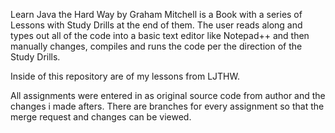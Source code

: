 
Learn Java the Hard Way by Graham Mitchell is a Book with  a series of Lessons with Study Drills at the end of them. The user reads along and types out all of the code into a basic text editor like Notepad++ and then manually changes, compiles and runs the code per the direction of the Study Drills. 

Inside of this repository are of my lessons from LJTHW. 

All assignments were entered in as original source code from author and the changes i made afters. There are branches for every assignment so that the merge request and changes can be viewed. 

